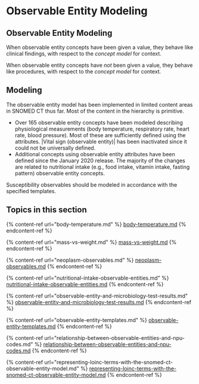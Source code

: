 # Observable Entity Modeling

## Observable Entity Modeling

When observable entity concepts have been given a value, they behave like clinical findings, with respect to the _concept model_ for context.

When observable entity concepts have _not_ been given a value, they behave like procedures, with respect to the _concept_ _model_ for context.

## Modeling

The observable entity model has been implemented in limited content areas in SNOMED CT thus far. Most of the content in the hierarchy is primitive.

* Over 165 observable entity concepts have been modeled describing physiological measurements (body temperature, respiratory rate, heart rate, blood pressure). Most of these are sufficiently defined using the attributes. |Vital sign (observable entity)| has been inactivated since it could not be universally defined.
* Additional concepts using observable entity attributes have been defined since the January 2020 release. The majority of the changes are related to nutritional intake (e.g., food intake, vitamin intake, fasting pattern) observable entity concepts.

Susceptibility observables should be modeled in accordance with the specified templates.

## Topics in this section

{% content-ref url="body-temperature.md" %}
[body-temperature.md](body-temperature.md)
{% endcontent-ref %}

{% content-ref url="mass-vs-weight.md" %}
[mass-vs-weight.md](mass-vs-weight.md)
{% endcontent-ref %}

{% content-ref url="neoplasm-observables.md" %}
[neoplasm-observables.md](neoplasm-observables.md)
{% endcontent-ref %}

{% content-ref url="nutritional-intake-observable-entities.md" %}
[nutritional-intake-observable-entities.md](nutritional-intake-observable-entities.md)
{% endcontent-ref %}

{% content-ref url="observable-entity-and-microbiology-test-results.md" %}
[observable-entity-and-microbiology-test-results.md](observable-entity-and-microbiology-test-results.md)
{% endcontent-ref %}

{% content-ref url="observable-entity-templates.md" %}
[observable-entity-templates.md](observable-entity-templates.md)
{% endcontent-ref %}

{% content-ref url="relationship-between-observable-entities-and-npu-codes.md" %}
[relationship-between-observable-entities-and-npu-codes.md](relationship-between-observable-entities-and-npu-codes.md)
{% endcontent-ref %}

{% content-ref url="representing-loinc-terms-with-the-snomed-ct-observable-entity-model.md" %}
[representing-loinc-terms-with-the-snomed-ct-observable-entity-model.md](representing-loinc-terms-with-the-snomed-ct-observable-entity-model.md)
{% endcontent-ref %}
